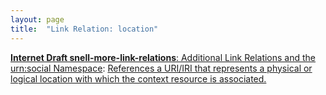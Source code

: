 ```yaml
---
layout: page
title:  "Link Relation: location"
---
```


[**Internet Draft snell-more-link-relations**: Additional Link Relations and the urn:social Namespace](/specs/IETF/I-D/snell-more-link-relations "This specification defines a number of additional Link Relation Types that can used for a variety of purposes."): [References a URI/IRI that represents a physical or logical location with which the context resource is associated.](http://tools.ietf.org/html/draft-snell-more-link-relations#section-3)

